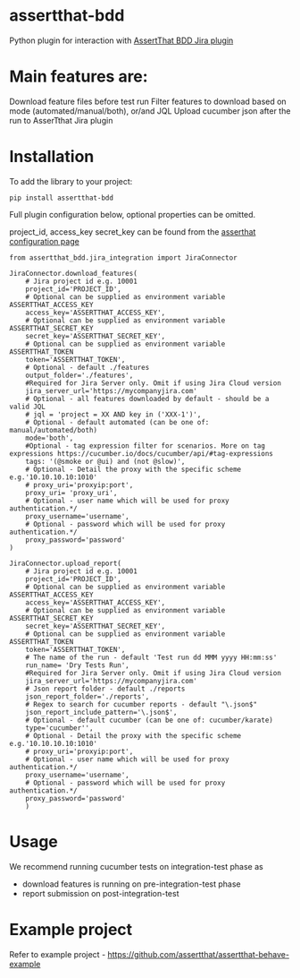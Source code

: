 # assertthat-bdd 
Python plugin for interaction with [AssertThat BDD Jira plugin](https://marketplace.atlassian.com/1219033)

# Main features are:

Download feature files before test run
Filter features to download based on mode (automated/manual/both), or/and JQL
Upload cucumber json after the run to AsserTthat Jira plugin

# Installation
To add the library to your project:

```pip install assertthat-bdd```

Full plugin configuration below, optional properties can be omitted.  

project_id, access_key secret_key can be found from the  [asserthat configuration page](https://assertthat.atlassian.net/wiki/spaces/ABTM/pages/725385217/Configuration)

```
from assertthat_bdd.jira_integration import JiraConnector

JiraConnector.download_features(
    # Jira project id e.g. 10001
    project_id='PROJECT_ID',
    # Optional can be supplied as environment variable ASSERTTHAT_ACCESS_KEY
    access_key='ASSERTTHAT_ACCESS_KEY',
    # Optional can be supplied as environment variable ASSERTTHAT_SECRET_KEY
    secret_key='ASSERTTHAT_SECRET_KEY',
    # Optional can be supplied as environment variable ASSERTTHAT_TOKEN
    token='ASSERTTHAT_TOKEN',
    # Optional - default ./features
    output_folder='./features',
    #Required for Jira Server only. Omit if using Jira Cloud version
    jira_server_url='https://mycompanyjira.com'
    # Optional - all features downloaded by default - should be a valid JQL
    # jql = 'project = XX AND key in ('XXX-1')',
    # Optional - default automated (can be one of: manual/automated/both)
    mode='both',
    #Optional - tag expression filter for scenarios. More on tag expressions https://cucumber.io/docs/cucumber/api/#tag-expressions
    tags: '(@smoke or @ui) and (not @slow)',
    # Optional - Detail the proxy with the specific scheme e.g.'10.10.10.10:1010'
    # proxy_uri='proxyip:port',
    proxy_uri= 'proxy_uri',
    # Optional - user name which will be used for proxy authentication.*/
    proxy_username='username',
    # Optional - password which will be used for proxy authentication.*/
    proxy_password='password'
)

JiraConnector.upload_report(
    # Jira project id e.g. 10001
    project_id='PROJECT_ID',
    # Optional can be supplied as environment variable ASSERTTHAT_ACCESS_KEY
    access_key='ASSERTTHAT_ACCESS_KEY',
    # Optional can be supplied as environment variable ASSERTTHAT_SECRET_KEY
    secret_key='ASSERTTHAT_SECRET_KEY',
    # Optional can be supplied as environment variable ASSERTTHAT_TOKEN
    token='ASSERTTHAT_TOKEN',
    # The name of the run - default 'Test run dd MMM yyyy HH:mm:ss'
    run_name= 'Dry Tests Run',
    #Required for Jira Server only. Omit if using Jira Cloud version
    jira_server_url='https://mycompanyjira.com'
    # Json report folder - default ./reports
    json_report_folder='./reports',
    # Regex to search for cucumber reports - default "\.json$"
    json_report_include_pattern='\.json$',
    # Optional - default cucumber (can be one of: cucumber/karate)
    type='cucumber'',
    # Optional - Detail the proxy with the specific scheme e.g.'10.10.10.10:1010'
    # proxy_uri='proxyip:port',
    # Optional - user name which will be used for proxy authentication.*/
    proxy_username='username',
    # Optional - password which will be used for proxy authentication.*/
    proxy_password='password'
    )
```

# Usage
We recommend running cucumber tests on integration-test phase as

- download features is running on pre-integration-test phase
- report submission on post-integration-test

# Example project
Refer to example project - https://github.com/assertthat/assertthat-behave-example
